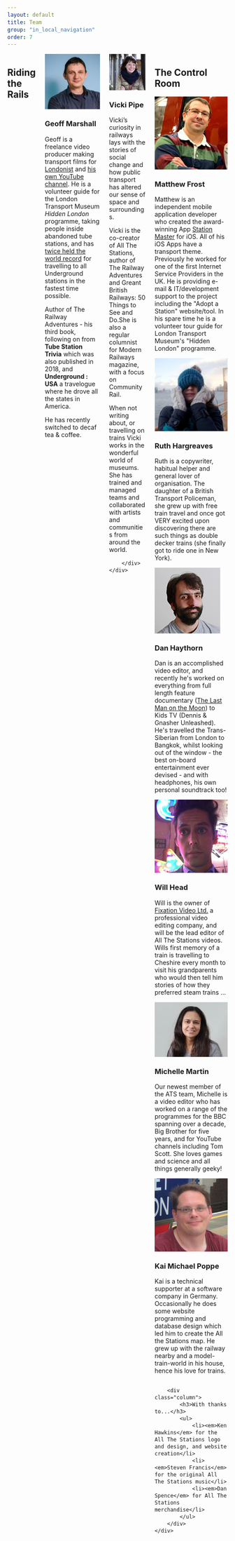 ```yaml
---
layout: default
title: Team
group: "in_local_navigation"
order: 7
---
```


<div class="bgbox primary row">
 	<div class="columns medium-up-2">
 		<h2>Riding the Rails</h2>
 		<div class="column">
 			<div class="columns medium-5 float-left">
 				<img src="/static/images/geoff.jpg" class="img-rounded">
 			</div>
 			<h3>Geoff Marshall</h3>
 			<p>Geoff is a freelance video producer making transport films for <a href="https://www.youtube.com/user/Londonistvids" target="new">Londonist</a> and <a href="https://www.youtube.com/user/geofftech2">his own YouTube channel</a>. He is a volunteer guide for the London Transport Museum <em>Hidden London</em> programme, taking people inside abandoned tube stations, and has <a href="http://www.bbc.co.uk/news/uk-england-london-24203949" target="new">twice held the  world record</a> for travelling to all Underground stations in the fastest time possible.</p>
			<p>Author of The Railway Adventures - his third book, following on from <strong>Tube Station Trivia</strong> which was also published in 2018, and <strong>Underground : USA</strong> a travelogue where he drove all the states in America.</p>
			<p>He has recently switched to decaf tea & coffee.</p>
 		</div>
 		<div class="column">
 			<div class="columns medium-5 float-left">
 				<img src="/static/images/vicki.jpg" class="img-rounded">
 			</div>
 			<h3>Vicki Pipe</h3>
            <p>Vicki’s curiosity in railways lays with the stories of social change and how public transport has altered our sense of space and surroundings.</p>       
 			<p>Vicki is the co-creator of All The Stations, author of The Railway Adventures and Greant British Railways: 50 Things to See and Do.She is also a regular columnist for Modern Railways magazine, with a focus on Community Rail.</p> 

<p>When not writing about, or travelling on trains Vicki works in the wonderful world of museums. She has trained and managed teams and collaborated with artists and communities from around the world.</p>

 		</div>
 	</div>
 </div>
 
 <div class="row">
 	<div class="medium-up-2 padding-top-xlarge">
 		<h2>The Control Room</h2>
 		<div class="column">
 			<div class="columns medium-5 float-left">
 				<img src="/static/images/matt.jpg" class="img-rounded">
 			</div>
 			<h3>Matthew Frost</h3>
 			<p>Matthew is an independent mobile application developer who created the award-winning App <a href="http://stationmasterapp.com/">Station Master</a> for iOS. All of his iOS Apps have a transport theme. Previously he worked for one of the first Internet Service Providers in the UK. He is providing e-mail &amp; IT/development support to the project including the "Adopt a Station" website/tool. In his spare time he is a volunteer tour guide for London Transport Museum's &quot;Hidden London&quot; programme.</p>
 		</div>
 		<div class="column">
 			<div class="columns medium-5 float-left">
 				<img src="/static/images/ruth.jpg" class="img-rounded">
 			</div>
 			<h3>Ruth Hargreaves</h3>
 			<p>Ruth is a copywriter, habitual helper and general lover of organisation. The daughter of a British Transport Policeman, she grew up with free train travel and once got VERY excited upon discovering there are such things as double decker trains (she finally got to ride one in New York).</p>
 		</div>
 		<div class="column">
 			<div class="columns medium-5 float-left">
 				<img src="/static/images/dan.jpg" class="img-rounded">
 			</div>
 			<h3>Dan Haythorn</h3>
 			<p>Dan is an accomplished video editor, and recently he's worked on everything from full length feature documentary (<a href="http://thelastmanonthemoon.com/" target="new">The Last Man on the Moon</a>) to Kids TV (Dennis & Gnasher Unleashed). He's travelled the Trans-Siberian from London to Bangkok, whilst looking out of the window - the best on-board entertainment ever devised - and with headphones, his own personal soundtrack too!</p>
 		</div>
 		<div class="column">
 			<div class="columns medium-5 float-left">
 				<img src="/static/images/will.jpg">
 			</div>
 			<h3>Will Head</h3>
 			<p>Will is the owner of <a href="http://fixationvideo.co.uk/" target="new">Fixation Video Ltd.</a> a professional video editing company, and will be the lead editor of All The Stations videos. Wills first memory of a train is travelling to Cheshire every month to visit his grandparents who would then tell him stories of how they preferred steam trains ...</p>
 		</div>
		<div class="column">
			<div class="columns medium-5 float-left">
				<img src="/static/images/michelle.jpg">
			</div>
			<h3>Michelle Martin</h3>
 			<p>Our newest member of the ATS team, Michelle is a video editor who has worked on a range of the programmes for the BBC spanning over a decade, Big Brother for five years, and for YouTube channels including Tom Scott. She loves games and science and all things generally geeky!</p>
 		</div>
 		<div class="column">
 			<div class="columns medium-5 float-left">
 				<img src="/static/images/kai.jpg" class="img-rounded">
 			</div>
<h3>Kai Michael Poppe</h3>
			<p>Kai is a technical supporter at a software company in Germany. Occasionally he does some website programming and database design which led him to create the All the Stations map. He grew up with the railway nearby and a model-train-world in his house, hence his love for trains.</p>
		</div>
		
		<div class="column">
			<h3>With thanks to...</h3>
			<ul>
				<li><em>Ken Hawkins</em> for the All The Stations logo and design, and website creation</li>
				<li><em>Steven Francis</em> for the original All The Stations music</li>
				<li><em>Dan Spence</em> for All The Stations merchandise</li>
			</ul>
		</div>
	</div>
</div>
